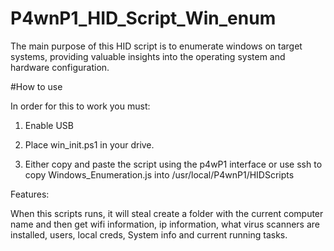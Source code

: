 # P4wnP1_HID_Script_Win_enum
The main purpose of this HID script is to enumerate windows on target systems, providing valuable insights into the operating system and hardware configuration.


#How to use

In order for this to work you must:

1. Enable USB

2. Place win_init.ps1 in your drive.

3. Either copy and paste the script using the p4wP1 interface or use ssh to copy Windows_Enumeration.js into /usr/local/P4wnP1/HIDScripts



Features:

When this scripts runs, it will steal create a folder with the current computer name and then get wifi information, ip information, what virus scanners are installed, users, local creds, System info and current running tasks.
